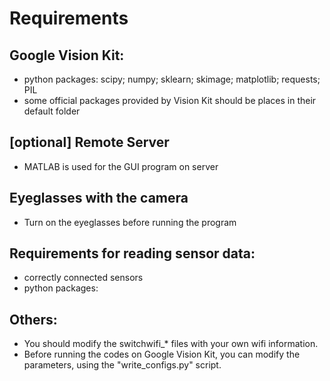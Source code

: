 # Requirements
## Google Vision Kit:
- python packages: scipy; numpy; sklearn; skimage; matplotlib; requests; PIL 
- some official packages provided by Vision Kit should be places in their default folder

## [optional] Remote Server
- MATLAB is used for the GUI program on server

## Eyeglasses with the camera
- Turn on the eyeglasses before running the program

## Requirements for reading sensor data:
- correctly connected sensors
- python packages:

## Others:
- You should modify the switchwifi_* files with your own wifi information.
- Before running the codes on Google Vision Kit, you can modify the parameters, using the "write_configs.py" script.


